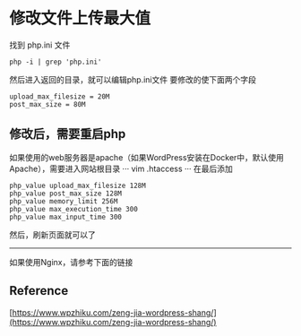 # 修改文件上传最大值

找到 php.ini 文件
```
php -i | grep 'php.ini'
```
然后进入返回的目录，就可以编辑php.ini文件
要修改的使下面两个字段
```
upload_max_filesize = 20M
post_max_size = 80M
```
修改后，需要重启php
---
如果使用的web服务器是apache（如果WordPress安装在Docker中，默认使用Apache），需要进入网站根目录
···
vim .htaccess
···
在最后添加
```
php_value upload_max_filesize 128M
php_value post_max_size 128M
php_value memory_limit 256M
php_value max_execution_time 300
php_value max_input_time 300
```
然后，刷新页面就可以了

---

如果使用Nginx，请参考下面的链接

## Reference
[https://www.wpzhiku.com/zeng-jia-wordpress-shang/](https://www.wpzhiku.com/zeng-jia-wordpress-shang/)

